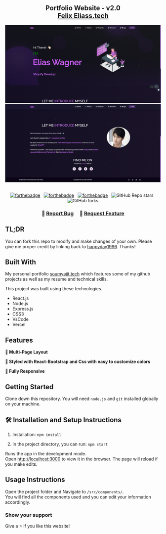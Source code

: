 <h2 align="center">
  Portfolio Website - v2.0<br/>
  <a href="https://soumyajit.vercel.app/" target="_blank">Felix Eliass.tech</a>
</h2>
<div align="center">
  <img alt="Demo" src="1.png" />
  <img alt="Demo" src="2.png" />
</div>

<br/>

<center>

[![forthebadge](https://forthebadge.com/images/badges/built-with-love.svg)](https://forthebadge.com) &nbsp;
[![forthebadge](https://forthebadge.com/images/badges/made-with-javascript.svg)](https://forthebadge.com) &nbsp;
[![forthebadge](https://forthebadge.com/images/badges/open-source.svg)](https://forthebadge.com) &nbsp;
![GitHub Repo stars](https://img.shields.io/github/stars/happyday1996/Portfolio?color=red&logo=github&style=for-the-badge) &nbsp;
![GitHub forks](https://img.shields.io/github/forks/happyday1996/Portfolio?color=red&logo=github&style=for-the-badge)

</center>

<h3 align="center">
    🔹
    <a href="https://github.com/happyday1996/Portfolio/issues">Report Bug</a> &nbsp; &nbsp;
    🔹
    <a href="https://github.com/happyday1996/Portfolio/issues">Request Feature</a>
</h3>

## TL;DR

You can fork this repo to modify and make changes of your own. Please give me proper credit by linking back to [happyday1996](https://github.com/happyday1996/Portfolio). Thanks!

## Built With

My personal portfolio <a href="" target="_blank">soumyajit.tech</a> which features some of my github projects as well as my resume and technical skills.<br/>

This project was built using these technologies.

- React.js
- Node.js
- Express.js
- CSS3
- VsCode
- Vercel

## Features

**📖 Multi-Page Layout**

**🎨 Styled with React-Bootstrap and Css with easy to customize colors**

**📱 Fully Responsive**

## Getting Started

Clone down this repository. You will need `node.js` and `git` installed globally on your machine.

## 🛠 Installation and Setup Instructions

1. Installation: `npm install`

2. In the project directory, you can run: `npm start`

Runs the app in the development mode.\
Open [http://localhost:3000](http://localhost:3000) to view it in the browser.
The page will reload if you make edits.

## Usage Instructions

Open the project folder and Navigate to `/src/components/`. <br/>
You will find all the components used and you can edit your information accordingly.

### Show your support

Give a ⭐ if you like this website!

<a href="https://www.buymeacoffee.com/happyday1996" target="_blank"></a>
